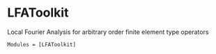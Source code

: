 # LFAToolkit

Local Fourier Analysis for arbitrary order finite element type operators

```@autodocs
Modules = [LFAToolkit]
```

